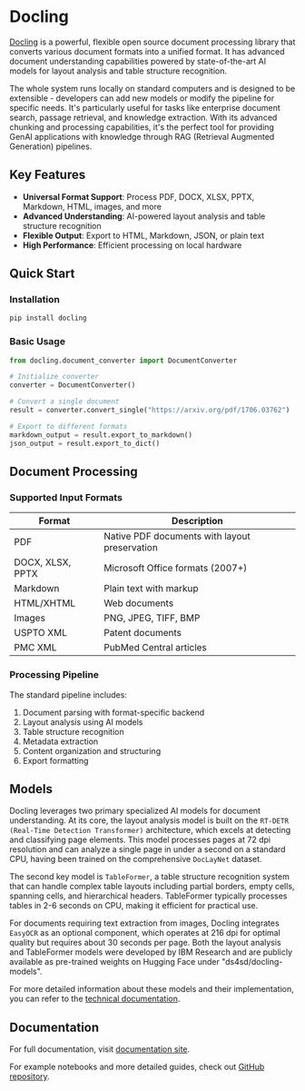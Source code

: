 # Docling

[Docling](https://github.com/DS4SD/docling) is a powerful, flexible open source document processing library that converts various document formats into a unified format. It has advanced document understanding capabilities powered by state-of-the-art AI models for layout analysis and table structure recognition.

The whole system runs locally on standard computers and is designed to be extensible - developers can add new models or modify the pipeline for specific needs. It's particularly useful for tasks like enterprise document search, passage retrieval, and knowledge extraction. With its advanced chunking and processing capabilities, it's the perfect tool for providing GenAI applications with knowledge through RAG (Retrieval Augmented Generation) pipelines.

## Key Features

- **Universal Format Support**: Process PDF, DOCX, XLSX, PPTX, Markdown, HTML, images, and more
- **Advanced Understanding**: AI-powered layout analysis and table structure recognition
- **Flexible Output**: Export to HTML, Markdown, JSON, or plain text
- **High Performance**: Efficient processing on local hardware

## Quick Start

### Installation

```bash
pip install docling
```

### Basic Usage

```python
from docling.document_converter import DocumentConverter

# Initialize converter
converter = DocumentConverter()

# Convert a single document
result = converter.convert_single("https://arxiv.org/pdf/1706.03762")

# Export to different formats
markdown_output = result.export_to_markdown()
json_output = result.export_to_dict()
```

## Document Processing

### Supported Input Formats

| Format | Description |
|--------|-------------|
| PDF | Native PDF documents with layout preservation |
| DOCX, XLSX, PPTX | Microsoft Office formats (2007+) |
| Markdown | Plain text with markup |
| HTML/XHTML | Web documents |
| Images | PNG, JPEG, TIFF, BMP |
| USPTO XML | Patent documents |
| PMC XML | PubMed Central articles |

### Processing Pipeline

The standard pipeline includes:

1. Document parsing with format-specific backend
2. Layout analysis using AI models
3. Table structure recognition
4. Metadata extraction
5. Content organization and structuring
6. Export formatting

## Models

Docling leverages two primary specialized AI models for document understanding. At its core, the layout analysis model is built on the `RT-DETR (Real-Time Detection Transformer)` architecture, which excels at detecting and classifying page elements. This model processes pages at 72 dpi resolution and can analyze a single page in under a second on a standard CPU, having been trained on the comprehensive `DocLayNet` dataset.

The second key model is `TableFormer`, a table structure recognition system that can handle complex table layouts including partial borders, empty cells, spanning cells, and hierarchical headers. TableFormer typically processes tables in 2-6 seconds on CPU, making it efficient for practical use. 

For documents requiring text extraction from images, Docling integrates `EasyOCR` as an optional component, which operates at 216 dpi for optimal quality but requires about 30 seconds per page. Both the layout analysis and TableFormer models were developed by IBM Research and are publicly available as pre-trained weights on Hugging Face under "ds4sd/docling-models".

For more detailed information about these models and their implementation, you can refer to the [technical documentation](arxiv.org/pdf/2408.09869).

## Documentation

For full documentation, visit [documentation site](https://docling.readthedocs.io/).

For example notebooks and more detailed guides, check out [GitHub repository](https://github.com/organization/docling).